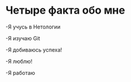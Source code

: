 # Четыре факта обо мне

-Я учусь в Нетологии

-Я изучаю Git

-Я добиваюсь успеха!

-Я люблю!

-Я работаю

